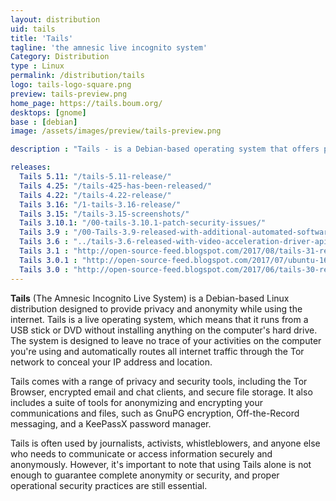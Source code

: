 ```yaml
---
layout: distribution
uid: tails
title: 'Tails'
tagline: 'the amnesic live incognito system'
Category: Distribution
type : Linux
permalink: /distribution/tails
logo: tails-logo-square.png
preview: tails-preview.png
home_page: https://tails.boum.org/
desktops: [gnome]
base : [debian]
image: /assets/images/preview/tails-preview.png

description : "Tails - is a Debian-based operating system that offers provision for secure, anonymous, and private browsing. Stories, updates, and reviews on Tails GNU/Linux."

releases:
  Tails 5.11: "/tails-5.11-release/"
  Tails 4.25: "/tails-425-has-been-released/"
  Tails 4.22: "/tails-4.22-release/"
  Tails 3.16: "/1-tails-3.16-release/"
  Tails 3.15: "/tails-3.15-screenshots/"
  Tails 3.10.1: "/00-tails-3.10.1-patch-security-issues/"
  Tails 3.9 : "/00-Tails-3.9-released-with-additional-automated-software-installation/"
  Tails 3.6 : "../tails-3.6-released-with-video-acceleration-driver-api-and-other-updates/"
  Tails 3.1 : "http://open-source-feed.blogspot.com/2017/08/tails-31-released-with-important.html"
  Tails 3.0.1 : "http://open-source-feed.blogspot.com/2017/07/ubuntu-1610-yakkety-yak-reaches-end-of.html"
  Tails 3.0 : "http://open-source-feed.blogspot.com/2017/06/tails-30-released-first-release-based.html"
---
```


**Tails** (The Amnesic Incognito Live System) is a Debian-based Linux distribution designed to provide privacy and anonymity while using the internet. Tails is a live operating system, which means that it runs from a USB stick or DVD without installing anything on the computer's hard drive. The system is designed to leave no trace of your activities on the computer you're using and automatically routes all internet traffic through the Tor network to conceal your IP address and location.

Tails comes with a range of privacy and security tools, including the Tor Browser, encrypted email and chat clients, and secure file storage. It also includes a suite of tools for anonymizing and encrypting your communications and files, such as GnuPG encryption, Off-the-Record messaging, and a KeePassX password manager.

Tails is often used by journalists, activists, whistleblowers, and anyone else who needs to communicate or access information securely and anonymously. However, it's important to note that using Tails alone is not enough to guarantee complete anonymity or security, and proper operational security practices are still essential.
